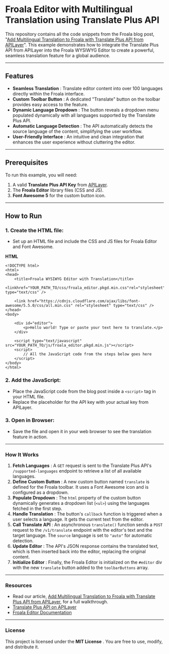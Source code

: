 # Froala Editor with Multilingual Translation using Translate Plus API

This repository contains all the code snippets from the Froala blog post, "[Add Multilingual Translation to Froala with Translate Plus API from APILayer](https://www.google.com/search?q=https://froala.com/blog/editor/add-multilingual-translation-to-froala-with-translate-plus-api-from-apilayer)". This example demonstrates how to integrate the Translate Plus API from APILayer into the Froala WYSIWYG Editor to create a powerful, seamless translation feature for a global audience.

---

## Features

* **Seamless Translation** : Translate editor content into over 100 languages directly within the Froala interface.
* **Custom Toolbar Button** : A dedicated "Translate" button on the toolbar provides easy access to the feature.
* **Dynamic Language Dropdown** : The button reveals a dropdown menu populated dynamically with all languages supported by the Translate Plus API.
* **Automatic Language Detection** : The API automatically detects the source language of the content, simplifying the user workflow.
* **User-Friendly Interface** : An intuitive and clean integration that enhances the user experience without cluttering the editor.

---

## Prerequisites

To run this example, you will need:

1. A valid **Translate Plus API Key** from [APILayer](https://www.google.com/search?q=https://apilayer.com/marketplace/translate-plus-api).
2. The **Froala Editor** library files (CSS and JS).
3. **Font Awesome 5** for the custom button icon.

---

## How to Run

### 1. Create the HTML file:

* Set up an HTML file and include the CSS and JS files for Froala Editor and Font Awesome.

<!-- end list -->

**HTML**

```
<!DOCTYPE html>
<html>
<head>
    <title>Froala WYSIWYG Editor with Translation</title>
    <linkhref="YOUR_PATH_TO/css/froala_editor.pkgd.min.css"rel="stylesheet" type="text/css" />
  
    <link href="https://cdnjs.cloudflare.com/ajax/libs/font-awesome/5.5.0/css/all.min.css" rel="stylesheet" type="text/css" />
</head>
<body>

    <div id="editor">
        <p>Hello world! Type or paste your text here to translate.</p>
    </div>

    <script type="text/javascript" src="YOUR_PATH_TO/js/froala_editor.pkgd.min.js"></script>
    <script>
        // All the JavaScript code from the steps below goes here
    </script>
</body>
</html>
```

### 2. Add the JavaScript:

* Place the JavaScript code from the blog post inside a `<script>` tag in your HTML file.
* Replace the placeholder for the API key with your actual key from APILayer.

### 3. Open in Browser:

* Save the file and open it in your web browser to see the translation feature in action.

---

### How It Works

1. **Fetch Languages** : A `GET` request is sent to the Translate Plus API's `/supported-languages` endpoint to retrieve a list of all available languages.
2. **Define Custom Button** : A new custom button named `translate` is defined for the Froala toolbar. It uses a Font Awesome icon and is configured as a dropdown.
3. **Populate Dropdown** : The `html` property of the custom button dynamically generates a dropdown list (`<ul>`) using the languages fetched in the first step.
4. **Handle Translation** : The button's `callback` function is triggered when a user selects a language. It gets the current text from the editor.
5. **Call Translate API** : An asynchronous `translate()` function sends a `POST` request to the `/v1/translate` endpoint with the editor's text and the target language. The `source` language is set to `"auto"` for automatic detection.
6. **Update Editor** : The API's JSON response contains the translated text, which is then inserted back into the editor, replacing the original content.
7. **Initialize Editor** : Finally, the Froala Editor is initialized on the `#editor` div with the new `translate` button added to the `toolbarButtons` array.

---

### Resources

* Read our article, [Add Multilingual Translation to Froala with Translate Plus API from APILayer](https://www.google.com/search?q=https://froala.com/blog/editor/add-multilingual-translation-to-froala-with-translate-plus-api-from-apilayer), for a full walkthrough.
* [Translate Plus API on APILayer](https://www.google.com/search?q=https://apilayer.com/marketplace/translate-plus-api)
* [Froala Editor Documentation](https://froala.com/wysiwyg-editor/docs/)

---

### License

This project is licensed under the  **MIT License** . You are free to use, modify, and distribute it.
